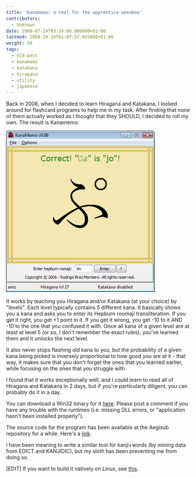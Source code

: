```yaml
---
title: 'Kanamemo: a tool for the apprentice weeaboo'
contributors:
  - Unknown
date: 2008-07-24T03:24:00.006000+01:00
lastmod: 2008-10-16T01:07:57.655000+01:00
weight: 50
tags:
  - old-post
  - kanamemo
  - katakana
  - hiragana
  - utility
  - japanese
---
```


Back in 2006, when I decided to learn Hiragana and Katakana, I looked around for flashcard programs to help me in my task. After finding that none of them actually worked as I thought that they SHOULD, I decided to roll my own. The result is Kanamemo:

![](/img/blog/old/kanamemo.png)

It works by teaching you Hiragana and/or Katakana (at your choice) by "levels". Each level typically contains 5 different kana. It basically shows you a kana and asks you to enter its Hepburn roomaji transliteration. If you get it right, you get +1 point in it. If you get it wrong, you get -10 to it AND -10 to the one that you confused it with. Once all kana of a given level are at least at level 5 (or so, I don't remember the exact rules), you've learned them and it unlocks the next level.

It also never stops flashing old kana to you, but the probability of a given kana being picked is inversely proportional to how good you are at it - that way, it makes sure that you don't forget the ones that you learned earlier, while focusing on the ones that you struggle with.

I found that it works exceptionally well, and I could learn to read all of Hiragana and Katakana in 2 days, but if you're particularly diligent, you can probably do it in a day.

You can download a Win32 binary for it [here](http://www.malakith.net/amz/aegisub/kanamemo.exe). Please post a comment if you have any trouble with the runtimes (i.e. missing DLL errors, or "application hasn't been installed properly").

The source code for the program has been available at the Aegisub repository for a while. Here's a [link](https://github.com/Aegisub/kanamemo).

I have been meaning to write a similar tool for kanji+words (by mining data from EDICT and KANJIDIC), but my sloth has been preventing me from doing so.

\[EDIT\] If you want to build it natively on Linux, see [this](/blog/kanamemo-on-linux/).
